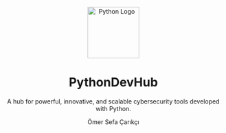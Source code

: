 <p align="center">
  <img src="https://upload.wikimedia.org/wikipedia/commons/c/c3/Python-logo-notext.svg" alt="Python Logo" width="120" />
</p>

<h1 align="center">PythonDevHub</h1>

<p align="center">
  A hub for powerful, innovative, and scalable cybersecurity tools developed with Python.
</p>

<p align="center">
  Ömer Sefa Çarıkçı
</p>
